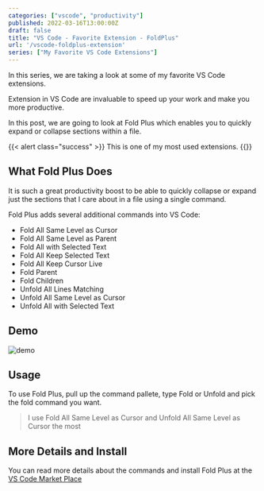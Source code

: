 ```yaml
---
categories: ["vscode", "productivity"]
published: 2022-03-16T13:00:00Z
draft: false
title: "VS Code - Favorite Extension - FoldPlus"
url: '/vscode-foldplus-extension'
series: ["My Favorite VS Code Extensions"]
---
```


In this series, we are taking a look at some of my favorite VS Code extensions.

Extension in VS Code are invaluable to speed up your work and make you more productive.

In this post, we are going to look at Fold Plus which enables you to quickly expand or collapse sections within a file.

<!--more-->

{{< alert class="success" >}}
This is one of my most used extensions.
{{</alert>}}

## What Fold Plus Does

It is such a great productivity boost to be able to quickly collapse or expand just the sections that I care about in a file using a single command.

Fold Plus adds several additional commands into VS Code:

* Fold All Same Level as Cursor
* Fold All Same Level as Parent
* Fold All with Selected Text
* Fold All Keep Selected Text
* Fold All Keep Cursor Live
* Fold Parent
* Fold Children
* Unfold All Lines Matching
* Unfold All Same Level as Cursor
* Unfold All with Selected Text

## Demo

![demo](/images/vscode-extensions/foldplus/demo.gif)

## Usage

To use Fold Plus, pull up the command pallete, type Fold or Unfold and pick the fold command you want.

> I use Fold All Same Level as Cursor and Unfold All Same Level as Cursor the most

## More Details and Install

You can read more details about the commands and install Fold Plus at the [VS Code Market Place](https://marketplace.visualstudio.com/items?itemName=dakara.dakara-foldplus)
